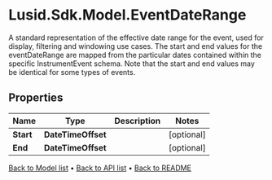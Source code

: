 # Lusid.Sdk.Model.EventDateRange
A standard representation of the effective date range for the event, used for display, filtering and windowing use cases.  The start and end values for the eventDateRange are mapped from the particular dates contained within the specific  InstrumentEvent schema.  Note that the start and end values may be identical for some types of events.

## Properties

Name | Type | Description | Notes
------------ | ------------- | ------------- | -------------
**Start** | **DateTimeOffset** |  | [optional] 
**End** | **DateTimeOffset** |  | [optional] 

[Back to Model list](../README.md#documentation-for-models) &#8226; [Back to API list](../README.md#documentation-for-api-endpoints) &#8226; [Back to README](../README.md)

